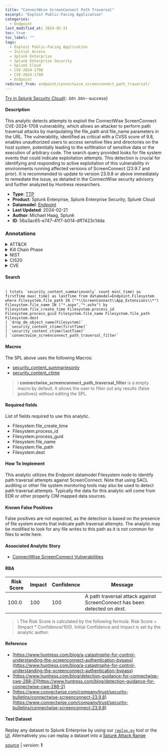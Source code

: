```yaml
---
title: "ConnectWise ScreenConnect Path Traversal"
excerpt: "Exploit Public-Facing Application"
categories:
  - Endpoint
last_modified_at: 2024-02-21
toc: true
toc_label: ""
tags:
  - Exploit Public-Facing Application
  - Initial Access
  - Splunk Enterprise
  - Splunk Enterprise Security
  - Splunk Cloud
  - CVE-2024-1708
  - CVE-2024-1709
  - Endpoint
redirect_from: endpoint/connectwise_screenconnect_path_traversal/
---
```




[Try in Splunk Security Cloud](https://www.splunk.com/en_us/cyber-security.html){: .btn .btn--success}

#### Description

This analytic detects attempts to exploit the ConnectWise ScreenConnect CVE-2024-1708 vulnerability, which allows an attacker to perform path traversal attacks by manipulating the file_path and file_name parameters in the URL. The vulnerability, identified as critical with a CVSS score of 9.8, enables unauthorized users to access sensitive files and directories on the host system, potentially leading to the exfiltration of sensitive data or the execution of arbitrary code. The search query provided looks for file system events that could indicate exploitation attempts. This detection is crucial for identifying and responding to active exploitation of this vulnerability in environments running affected versions of ScreenConnect (23.9.7 and prior). It is recommended to update to version 23.9.8 or above immediately to remediate the issue, as detailed in the ConnectWise security advisory and further analyzed by Huntress researchers.

- **Type**: [TTP](https://github.com/splunk/security_content/wiki/Detection-Analytic-Types)
- **Product**: Splunk Enterprise, Splunk Enterprise Security, Splunk Cloud
- **Datamodel**: [Endpoint](https://docs.splunk.com/Documentation/CIM/latest/User/Endpoint)
- **Last Updated**: 2024-02-21
- **Author**: Michael Haag, Splunk
- **ID**: 56a3ac65-e747-41f7-b014-dff7423c1dda

### Annotations
<details>
  <summary>ATT&CK</summary>

<div markdown="1">

#### [ATT&CK](https://attack.mitre.org/)

| ID          | Technique   | Tactic         |
| ----------- | ----------- |--------------- |
| [T1190](https://attack.mitre.org/techniques/T1190/) | Exploit Public-Facing Application | Initial Access |

</div>
</details>


<details>
  <summary>Kill Chain Phase</summary>

<div markdown="1">

* Delivery


</div>
</details>


<details>
  <summary>NIST</summary>

<div markdown="1">

* DE.CM



</div>
</details>

<details>
  <summary>CIS20</summary>

<div markdown="1">

* CIS 10



</div>
</details>

<details>
  <summary>CVE</summary>

<div markdown="1">

| ID          | Summary | [CVSS](https://nvd.nist.gov/vuln-metrics/cvss) |
| ----------- | ----------- | -------------- |
| [CVE-2024-1708](https://nvd.nist.gov/vuln/detail/CVE-2024-1708) | ConnectWise ScreenConnect 23.9.7 and prior are affected by path-traversal vulnerability, which may allow an attacker 

the ability to execute remote code or directly impact confidential data or critical systems.

 | None |
| [CVE-2024-1709](https://nvd.nist.gov/vuln/detail/CVE-2024-1709) | ConnectWise ScreenConnect 23.9.7 and prior are affected by an Authentication Bypass Using an Alternate Path or Channel

 vulnerability, which may allow an attacker direct access to confidential information or 

critical systems.

 | None |



</div>
</details>


#### Search

```

| tstats `security_content_summariesonly` count min(_time) as firstTime max(_time) as lastTime from datamodel=Endpoint.Filesystem where Filesystem.file_path IN ("*\\ScreenConnect\\App_Extensions\\*") Filesystem.file_name IN ("*.aspx","*.ashx") by Filesystem.file_create_time Filesystem.process_id Filesystem.process_guid Filesystem.file_name Filesystem.file_path Filesystem.dest 
| `drop_dm_object_name(Filesystem)` 
| `security_content_ctime(firstTime)` 
| `security_content_ctime(lastTime)` 
| `connectwise_screenconnect_path_traversal_filter`
```

#### Macros
The SPL above uses the following Macros:
* [security_content_summariesonly](https://github.com/splunk/security_content/blob/develop/macros/security_content_summariesonly.yml)
* [security_content_ctime](https://github.com/splunk/security_content/blob/develop/macros/security_content_ctime.yml)

> :information_source:
> **connectwise_screenconnect_path_traversal_filter** is a empty macro by default. It allows the user to filter out any results (false positives) without editing the SPL.



#### Required fields
List of fields required to use this analytic.
* Filesystem.file_create_time
* Filesystem.process_id
* Filesystem.process_guid
* Filesystem.file_name
* Filesystem.file_path
* Filesystem.dest



#### How To Implement
This analytic utilizes the Endpoint datamodel Filesystem node to identify path traversal attempts against ScreenConnect. Note that using SACL auditing or other file system monitoring tools may also be used to detect path traversal attempts. Typically the data for this analytic will come from EDR or other properly CIM mapped data sources.
#### Known False Positives
False positives are not expected, as the detection is based on the presence of file system events that indicate path traversal attempts. The analytic may be modified to look for any file writes to this path as it is not common for files to write here.

#### Associated Analytic Story
* [ConnectWise ScreenConnect Vulnerabilities](/stories/connectwise_screenconnect_vulnerabilities)




#### RBA

| Risk Score  | Impact      | Confidence   | Message      |
| ----------- | ----------- |--------------|--------------|
| 100.0 | 100 | 100 | A path traversal attack against ScreenConnect has been detected on $dest$. |


> :information_source:
> The Risk Score is calculated by the following formula: Risk Score = (Impact * Confidence/100). Initial Confidence and Impact is set by the analytic author.


#### Reference

* [https://www.huntress.com/blog/a-catastrophe-for-control-understanding-the-screenconnect-authentication-bypass](https://www.huntress.com/blog/a-catastrophe-for-control-understanding-the-screenconnect-authentication-bypass)
* [https://www.huntress.com/blog/detection-guidance-for-connectwise-cwe-288-2](https://www.huntress.com/blog/detection-guidance-for-connectwise-cwe-288-2)
* [https://www.connectwise.com/company/trust/security-bulletins/connectwise-screenconnect-23.9.8](https://www.connectwise.com/company/trust/security-bulletins/connectwise-screenconnect-23.9.8)



#### Test Dataset
Replay any dataset to Splunk Enterprise by using our [`replay.py`](https://github.com/splunk/attack_data#using-replaypy) tool or the [UI](https://github.com/splunk/attack_data#using-ui).
Alternatively you can replay a dataset into a [Splunk Attack Range](https://github.com/splunk/attack_range#replay-dumps-into-attack-range-splunk-server)




[*source*](https://github.com/splunk/security_content/tree/develop/detections/endpoint/connectwise_screenconnect_path_traversal.yml) \| *version*: **1**